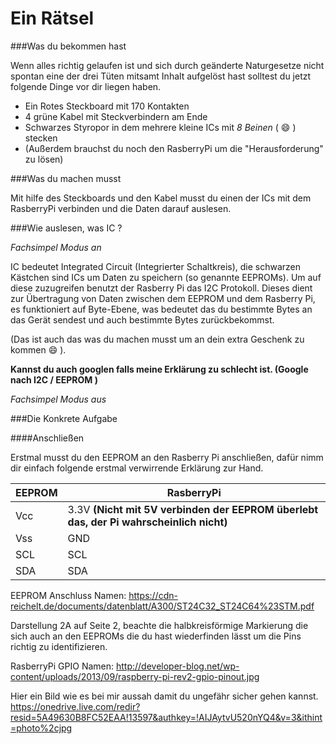 Ein Rätsel
=======

###Was du bekommen hast

Wenn alles richtig gelaufen ist und sich durch geänderte Naturgesetze nicht spontan eine der drei Tüten mitsamt Inhalt aufgelöst hast solltest du jetzt folgende Dinge vor dir liegen haben.

* Ein Rotes Steckboard mit 170 Kontakten
* 4 grüne Kabel mit Steckverbindern am Ende
* Schwarzes Styropor in dem mehrere kleine ICs mit _8 Beinen_ ( :smile: ) stecken 
* (Außerdem brauchst du noch den RasberryPi um die "Herausforderung" zu lösen)


###Was du machen musst

Mit hilfe des Steckboards und den Kabel musst du einen der ICs mit dem RasberryPi verbinden und die Daten darauf auslesen.

###Wie auslesen, was IC ?

_Fachsimpel Modus an_

IC bedeutet Integrated Circuit (Integrierter Schaltkreis), die schwarzen Kästchen sind ICs um Daten zu speichern (so genannte EEPROMs). Um auf diese zuzugreifen benutzt der Rasberry Pi das I2C Protokoll. Dieses dient zur Übertragung von Daten zwischen dem EEPROM und dem Rasberry Pi, es funktioniert auf Byte-Ebene, was bedeutet das du bestimmte Bytes an das Gerät sendest und auch bestimmte Bytes zurückbekommst. 

(Das ist auch das was du machen musst um an dein extra Geschenk zu kommen  :smile: ).

**Kannst du auch googlen falls meine Erklärung zu schlecht ist. (Google nach I2C / EEPROM )**

_Fachsimpel Modus aus_


###Die Konkrete Aufgabe

####Anschließen

Erstmal musst du den EEPROM an den Rasberry Pi anschließen, dafür nimm dir einfach folgende erstmal verwirrende Erklärung zur Hand.

| EEPROM  | RasberryPi |
| ------------- | ------------- |
| Vcc  | 3.3V **(Nicht mit 5V verbinden der EEPROM überlebt das, der Pi wahrscheinlich nicht)**  |
| Vss  | GND  |
| SCL  | SCL  |
| SDA  | SDA  |

EEPROM Anschluss Namen:
https://cdn-reichelt.de/documents/datenblatt/A300/ST24C32_ST24C64%23STM.pdf

Darstellung 2A auf Seite 2, beachte die halbkreisförmige Markierung die sich auch an den EEPROMs die du hast wiederfinden lässt um die Pins richtig zu identifizieren.

RasberryPi GPIO Namen:
http://developer-blog.net/wp-content/uploads/2013/09/raspberry-pi-rev2-gpio-pinout.jpg

Hier ein Bild wie es bei mir aussah damit du ungefähr sicher gehen kannst.
https://onedrive.live.com/redir?resid=5A49630B8FC52EAA!13597&authkey=!AIJAytvU520nYQ4&v=3&ithint=photo%2cjpg


